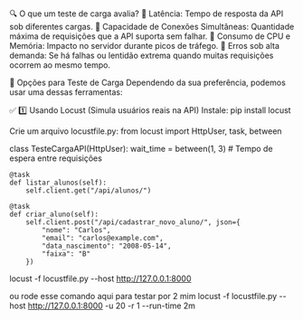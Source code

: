 🔍 O que um teste de carga avalia?
🔹 Latência: Tempo de resposta da API sob diferentes cargas. 
🔹 Capacidade de Conexões Simultâneas: Quantidade máxima de requisições que a API suporta sem falhar. 
🔹 Consumo de CPU e Memória: Impacto no servidor durante picos de tráfego. 
🔹 Erros sob alta demanda: Se há falhas ou lentidão extrema quando muitas requisições ocorrem ao mesmo tempo.

🔧 Opções para Teste de Carga
Dependendo da sua preferência, podemos usar uma dessas ferramentas:

✅ 1️⃣ Usando Locust (Simula usuários reais na API) Instale:
pip install locust

Crie um arquivo locustfile.py:
from locust import HttpUser, task, between

class TesteCargaAPI(HttpUser):
    wait_time = between(1, 3)  # Tempo de espera entre requisições

    @task
    def listar_alunos(self):
        self.client.get("/api/alunos/")

    @task
    def criar_aluno(self):
        self.client.post("/api/cadastrar_novo_aluno/", json={
            "nome": "Carlos",
            "email": "carlos@example.com",
            "data_nascimento": "2008-05-14",
            "faixa": "B"
        })

locust -f locustfile.py --host http://127.0.0.1:8000

ou rode esse comando aqui para testar por 2 mim
locust -f locustfile.py --host http://127.0.0.1:8000 -u 20 -r 1 --run-time 2m

